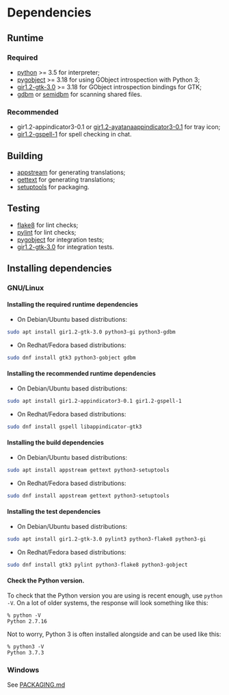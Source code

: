 # Dependencies

## Runtime

### Required

* [python](https://www.python.org/) >= 3.5 for interpreter;
* [pygobject](https://pygobject.readthedocs.io/en/latest/getting_started.html) >= 3.18 for using GObject introspection with Python 3;
* [gir1.2-gtk-3.0](https://www.gtk.org/) >= 3.18 for GObject introspection bindings for GTK;
* [gdbm](https://www.gnu.org.ua/software/gdbm/) or [semidbm](https://semidbm.readthedocs.io/en/latest/) for scanning shared files.

### Recommended

* gir1.2-appindicator3-0.1 or [gir1.2-ayatanaappindicator3-0.1](https://lazka.github.io/pgi-docs/AyatanaAppIndicator3-0.1/index.html) for tray icon;
* [gir1.2-gspell-1](https://lazka.github.io/pgi-docs/Gspell-1/index.html) for spell checking in chat.

## Building

* [appstream](https://www.freedesktop.org/wiki/Distributions/AppStream/) for generating translations;
* [gettext](https://www.gnu.org/software/gettext/) for generating translations;
* [setuptools](https://setuptools.readthedocs.io/en/latest/) for packaging.

## Testing

* [flake8](https://flake8.pycqa.org/en/latest/) for lint checks;
* [pylint](https://www.pylint.org/) for lint checks;
* [pygobject](https://pygobject.readthedocs.io/en/latest/getting_started.html) for integration tests;
* [gir1.2-gtk-3.0](https://www.gtk.org/) for integration tests.

## Installing dependencies

### GNU/Linux

#### Installing the required runtime dependencies
* On Debian/Ubuntu based distributions:

```sh
sudo apt install gir1.2-gtk-3.0 python3-gi python3-gdbm
```

* On Redhat/Fedora based distributions:

```sh
sudo dnf install gtk3 python3-gobject gdbm
```

#### Installing the recommended runtime dependencies
* On Debian/Ubuntu based distributions:

```sh
sudo apt install gir1.2-appindicator3-0.1 gir1.2-gspell-1
```

* On Redhat/Fedora based distributions:

```sh
sudo dnf install gspell libappindicator-gtk3
```

#### Installing the build dependencies
* On Debian/Ubuntu based distributions:

```sh
sudo apt install appstream gettext python3-setuptools
```

* On Redhat/Fedora based distributions:

```sh
sudo dnf install appstream gettext python3-setuptools
```

#### Installing the test dependencies
* On Debian/Ubuntu based distributions:

```sh
sudo apt install gir1.2-gtk-3.0 pylint3 python3-flake8 python3-gi
```

* On Redhat/Fedora based distributions:

```sh
sudo dnf install gtk3 pylint python3-flake8 python3-gobject
```

#### Check the Python version.
To check that the Python version you are using is recent enough, use `python -V`. On a lot of older systems, the response will look something like this:

```console
% python -V
Python 2.7.16
```

Not to worry, Python 3 is often installed alongside and can be used like this:

```console
% python3 -V
Python 3.7.3
```

### Windows
See [PACKAGING.md](PACKAGING.md#windows)
